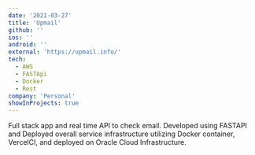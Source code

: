 ```yaml
---
date: '2021-03-27'
title: 'Upmail'
github: ''
ios: ''
android: ''
external: 'https://upmail.info/'
tech:
  - AWS
  - FASTApi
  - Docker
  - Rest
company: 'Personal'
showInProjects: true
---
```


Full stack app and real time API to check email. Developed using FASTAPI and Deployed overall service infrastructure utilizing Docker container, VercelCI, and deployed on Oracle Cloud Infrastructure.
